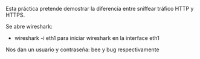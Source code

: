 Esta práctica pretende demostrar la diferencia entre sniffear tráfico HTTP y HTTPS.

Se abre wireshark: 
- wireshark -i eth1  para iniciar wireshark en la interface eth1

Nos dan un usuario y contraseña: 
bee y bug respectivamente


